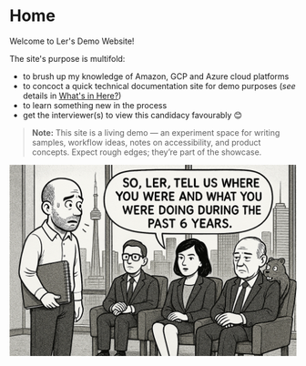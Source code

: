 # Home

Welcome to Ler's Demo Website!

The site's purpose is multifold:

- to brush up my knowledge of Amazon, GCP and Azure cloud platforms
- to concoct a quick technical documentation site for demo purposes (*see* details in [What's in Here?](whatsinhere.md))
- to learn something new in the process
- get the interviewer(s) to view this candidacy favourably 😊

> **Note:** This site is a living demo — an experiment space for writing samples, workflow ideas, notes on accessibility, and product concepts. Expect rough edges; they’re part of the showcase.

![Interview illustration - image as seen by my inner eye, during an 'internal dialog'](img/OPS_interview.png)
